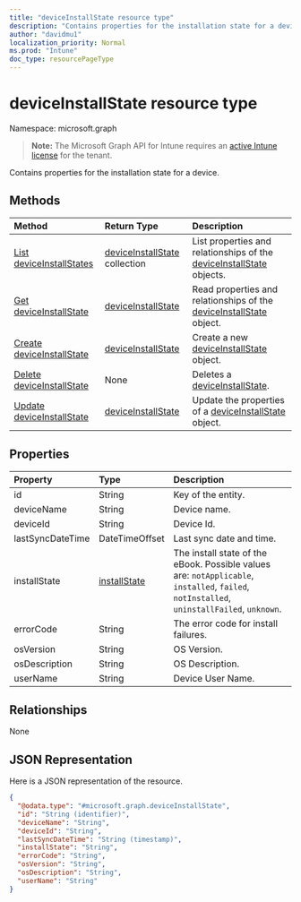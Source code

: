 ```yaml
---
title: "deviceInstallState resource type"
description: "Contains properties for the installation state for a device."
author: "davidmu1"
localization_priority: Normal
ms.prod: "Intune"
doc_type: resourcePageType
---
```


# deviceInstallState resource type

Namespace: microsoft.graph

> **Note:** The Microsoft Graph API for Intune requires an [active Intune license](https://go.microsoft.com/fwlink/?linkid=839381) for the tenant.

Contains properties for the installation state for a device.

## Methods
|Method|Return Type|Description|
|:---|:---|:---|
|[List deviceInstallStates](../api/intune-books-deviceinstallstate-list.md)|[deviceInstallState](../resources/intune-books-deviceinstallstate.md) collection|List properties and relationships of the [deviceInstallState](../resources/intune-books-deviceinstallstate.md) objects.|
|[Get deviceInstallState](../api/intune-books-deviceinstallstate-get.md)|[deviceInstallState](../resources/intune-books-deviceinstallstate.md)|Read properties and relationships of the [deviceInstallState](../resources/intune-books-deviceinstallstate.md) object.|
|[Create deviceInstallState](../api/intune-books-deviceinstallstate-create.md)|[deviceInstallState](../resources/intune-books-deviceinstallstate.md)|Create a new [deviceInstallState](../resources/intune-books-deviceinstallstate.md) object.|
|[Delete deviceInstallState](../api/intune-books-deviceinstallstate-delete.md)|None|Deletes a [deviceInstallState](../resources/intune-books-deviceinstallstate.md).|
|[Update deviceInstallState](../api/intune-books-deviceinstallstate-update.md)|[deviceInstallState](../resources/intune-books-deviceinstallstate.md)|Update the properties of a [deviceInstallState](../resources/intune-books-deviceinstallstate.md) object.|

## Properties
|Property|Type|Description|
|:---|:---|:---|
|id|String|Key of the entity.|
|deviceName|String|Device name.|
|deviceId|String|Device Id.|
|lastSyncDateTime|DateTimeOffset|Last sync date and time.|
|installState|[installState](../resources/intune-books-installstate.md)|The install state of the eBook. Possible values are: `notApplicable`, `installed`, `failed`, `notInstalled`, `uninstallFailed`, `unknown`.|
|errorCode|String|The error code for install failures.|
|osVersion|String|OS Version.|
|osDescription|String|OS Description.|
|userName|String|Device User Name.|

## Relationships
None

## JSON Representation
Here is a JSON representation of the resource.
<!-- {
  "blockType": "resource",
  "keyProperty": "id",
  "@odata.type": "microsoft.graph.deviceInstallState"
}
-->
``` json
{
  "@odata.type": "#microsoft.graph.deviceInstallState",
  "id": "String (identifier)",
  "deviceName": "String",
  "deviceId": "String",
  "lastSyncDateTime": "String (timestamp)",
  "installState": "String",
  "errorCode": "String",
  "osVersion": "String",
  "osDescription": "String",
  "userName": "String"
}
```




